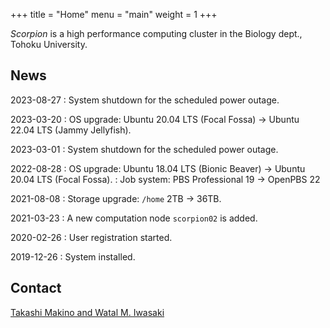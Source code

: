 +++
title = "Home"
menu = "main"
weight = 1
+++

*Scorpion* is a high performance computing cluster in the Biology dept., Tohoku University.

## News

2023-08-27
: System shutdown for the scheduled power outage.

2023-03-20
: OS upgrade: Ubuntu 20.04 LTS (Focal Fossa) → Ubuntu 22.04 LTS (Jammy Jellyfish).

2023-03-01
: System shutdown for the scheduled power outage.

2022-08-28
: OS upgrade: Ubuntu 18.04 LTS (Bionic Beaver) → Ubuntu 20.04 LTS (Focal Fossa).
: Job system: PBS Professional 19 → OpenPBS 22

2021-08-08
: Storage upgrade: `/home` 2TB → 36TB.

2021-03-23
: A new computation node `scorpion02` is added.

2020-02-26
: User registration started.

2019-12-26
: System installed.


## Contact

[Takashi Makino and Watal M. Iwasaki](mailto:tamakino@tohoku.ac.jp,heavywatal@tohoku.ac.jp?subject=[hpc-scorpion])
